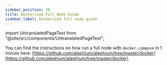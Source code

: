```yaml
---
sidebar_position: 20
title: Dockerized Full Node Guide
sidebar_label: Dockerized full node guide
---
```


import UntranslatedPageText from "@site/src/components/UntranslatedPageText";

<UntranslatedPageText />

You can find the instructions on how run a full node with `docker-compose` in 1 minute here: [https://github.com/alephium/alephium/tree/master/docker](https://github.com/alephium/alephium/tree/master/docker)
